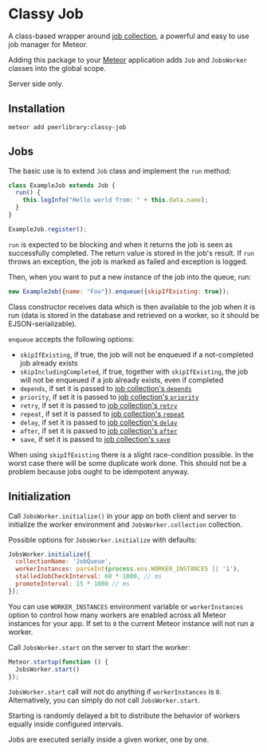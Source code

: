 Classy Job
==========

A class-based wrapper around [job collection](https://github.com/vsivsi/meteor-job-collection),
a powerful and easy to use job manager for Meteor.

Adding this package to your [Meteor](http://www.meteor.com/) application adds `Job` and `JobsWorker` classes
into the global scope.

Server side only.

Installation
------------

```
meteor add peerlibrary:classy-job
```

Jobs
----

The basic use is to extend `Job` class and implement the `run` method:

```javascript
class ExampleJob extends Job {
  run() {
    this.logInfo("Hello world from: " + this.data.name);
  }
}

ExampleJob.register();
```

`run` is expected to be blocking and when it returns the job is seen as successfully completed. The return value
is stored in the job's result. If `run` throws an exception, the job is marked as failed and exception is logged.

Then, when you want to put a new instance of the job into the queue, run:

```javascript
new ExampleJob({name: "Foo"}).enqueue({skipIfExisting: true});
```

Class constructor receives data which is then available to the job when it is run (data is stored
in the database and retrieved on a worker, so it should be EJSON-serializable).

`enqueue` accepts the following options:
* `skipIfExisting`, if true, the job will not be enqueued if a not-completed job already exists
* `skipIncludingCompleted`, if true, together with `skipIfExisting`, the job will not be enqueued if a job already exists, even if completed 
* `depends`, if set it is passed to [job collection's `depends`](https://github.com/vsivsi/meteor-job-collection#jobdependsdependencies---anywhere)
* `priority`, if set it is passed to [job collection's `priority`](https://github.com/vsivsi/meteor-job-collection#jobprioritypriority---anywhere)
* `retry`, if set it is passed to [job collection's `retry`](https://github.com/vsivsi/meteor-job-collection#jobretryoptions---anywhere)
* `repeat`, if set it is passed to [job collection's `repeat`](https://github.com/vsivsi/meteor-job-collection#jobrepeatoptions---anywhere)
* `delay`, if set it is passed to [job collection's `delay`](https://github.com/vsivsi/meteor-job-collection#jobdelaymilliseconds---anywhere)
* `after`, if set it is passed to [job collection's `after`](https://github.com/vsivsi/meteor-job-collection#jobaftertime---anywhere)
* `save`, if set it is passed to [job collection's `save`](https://github.com/vsivsi/meteor-job-collection#jobsaveoptions-callback---anywhere)

When using `skipIfExisting` there is a slight race-condition possible. In the worst case there will be
some duplicate work done. This should not be a problem because jobs ought to be idempotent anyway.

Initialization
--------------

Call `JobsWorker.initialize()` in your app on both client and server to initialize the worker environment and
`JobsWorker.collection` collection.

Possible options for `JobsWorker.initialize` with defaults:

```javascript
JobsWorker.initialize({
  collectionName: 'JobQueue',
  workerInstances: parseInt(process.env.WORKER_INSTANCES || '1'),
  stalledJobCheckInterval: 60 * 1000, // ms
  promoteInterval: 15 * 1000 // ms
});
```

You can use `WORKER_INSTANCES` environment variable or `workerInstances` option to control how many workers are enabled
across all Meteor instances for your app. If set to `0` the current Meteor instance will not run a worker.

Call `JobsWorker.start` on the server to start the worker:

```javascript
Meteor.startup(function () {
  JobsWorker.start()
});
```

`JobsWorker.start` call will not do anything if `workerInstances` is `0`. Alternatively, you can simply do not call
`JobsWorker.start`.

Starting is randomly delayed a bit to distribute the behavior of workers equally inside configured intervals.

Jobs are executed serially inside a given worker, one by one.
